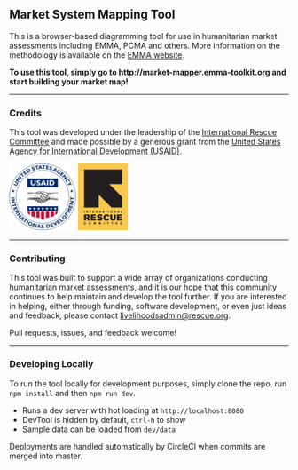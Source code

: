 ## Market System Mapping Tool

This is a browser-based diagramming tool for use in humanitarian market assessments including EMMA, PCMA and others.
More information on the methodology is available on the [EMMA website](http://www.emma-toolkit.org/).

**To use this tool, simply go to http://market-mapper.emma-toolkit.org and start building your market map!**

---------------------------------

### Credits

This tool was developed under the leadership of the [International Rescue Committee](http://rescue.org) and made possible by a generous grant from the [United States Agency for International Development (USAID)](https://www.usaid.gov).

<img src="https://raw.githubusercontent.com/emma-toolkit/emma-toolkit/master/src/images/usaid.png" height="120">
<img src="https://raw.githubusercontent.com/emma-toolkit/emma-toolkit/master/src/images/irc.gif" height="120">

---------------------------------

### Contributing

This tool was built to support a wide array of organizations conducting humanitarian market assessments, and it is our hope that this community continues to help maintain and develop the tool further. If you are interested in helping, either through funding, software development, or even just ideas and feedback, please contact [livelihoodsadmin@rescue.org](mailto:livelihoodsadmin@rescue.org).

Pull requests, issues, and feedback welcome!

---------------------------------

### Developing Locally

To run the tool locally for development purposes, simply clone the repo, run `npm install` and then `npm run dev`.

- Runs a dev server with hot loading at `http://localhost:8080`
- DevTool is hidden by default, `ctrl-h` to show
- Sample data can be loaded from `dev/data`

Deployments are handled automatically by CircleCI when commits are merged into master.

